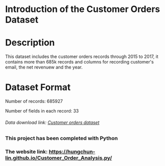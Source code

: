 <h1>Introduction of the Customer Orders Dataset</h1>
<h1>Description</h1><p>This dataset includes the customer orders records through 2015 to 2017, it contains more than 685k records and columns for recording customer's email, the net revenuew and the year.</p>    
<h1>Dataset Format </h1> <p>Number of records: 685927</p>
<p>Number of fields in each record: 33</p>
<h6>Data download link: <a href="https://www.dropbox.com/sh/xhy2fzjdvg3ykhy/AADAVKH9tgD_dWh6TZtOd34ia?dl=0">Customer orders dataset</a></h6>
    

### This project has been completed with Python
### The website link: https://hungchun-lin.github.io/Customer_Order_Analysis.py/
